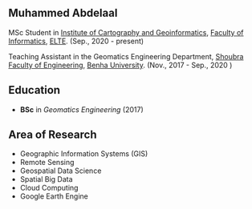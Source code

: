 ## Muhammed Abdelaal


MSc Student in [Institute of Cartography and Geoinformatics](http://lazarus.elte.hu/index-e.html), [Faculty of Informatics](https://www.inf.elte.hu/en/), [ELTE](https://www.elte.hu/en/). (Sep., 2020 - present)

Teaching Assistant in the Geomatics Engineering Department, [Shoubra Faculty of Engineering](https://www.feng.bu.edu.eg/en/), [Benha University](https://bu.edu.eg/en/). (Nov., 2017 - Sep., 2020 )


## Education 

- **BSc** in _Geomatics Engineering_ (2017)

## Area of Research 

- Geographic Information Systems (GIS)
- Remote Sensing
- Geospatial Data Science 
- Spatial Big Data
- Cloud Computing 
-  Google Earth Engine

